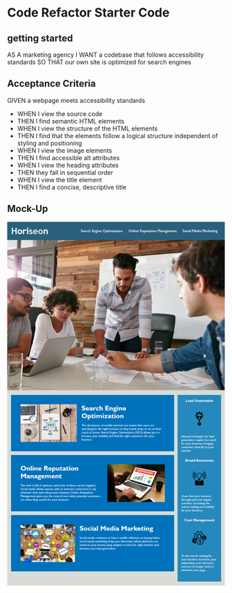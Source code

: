 # Code Refactor Starter Code

## getting started

AS A marketing agency
I WANT a codebase that follows accessibility standards
SO THAT our own site is optimized for search engines

## Acceptance Criteria

GIVEN a webpage meets accessibility standards

- WHEN I view the source code
- THEN I find semantic HTML elements
- WHEN I view the structure of the HTML elements
- THEN I find that the elements follow a logical structure independent of styling and positioning
- WHEN I view the image elements
- THEN I find accessible alt attributes
- WHEN I view the heading attributes
- THEN they fall in sequential order
- WHEN I view the title element
- THEN I find a concise, descriptive title

## Mock-Up

![A mock up of the Horiseon website](Develop/assets/images/01-html-css-git-homework-demo.png)
